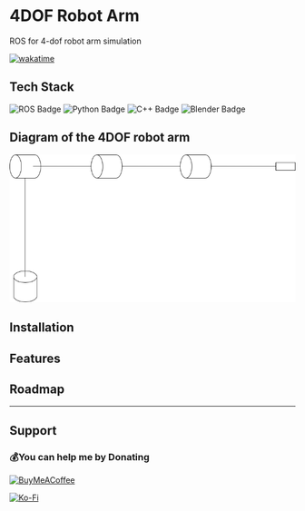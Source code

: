 # 4DOF Robot Arm
ROS for 4-dof robot arm simulation

[![wakatime](https://wakatime.com/badge/user/8bbe4179-ccdc-4a7d-98ba-0127e3db108c/project/3a1360e7-3bd6-45aa-9b2c-66d746c9dee5.svg)](https://wakatime.com/badge/user/8bbe4179-ccdc-4a7d-98ba-0127e3db108c/project/3a1360e7-3bd6-45aa-9b2c-66d746c9dee5)

## Tech Stack
![ROS Badge](https://img.shields.io/badge/ROS-22314E?logo=ros&logoColor=fff&style=flat) ![Python Badge](https://img.shields.io/badge/Python-3776AB?logo=python&logoColor=fff&style=flat) ![C++ Badge](https://img.shields.io/badge/C%2B%2B-00599C?logo=cplusplus&logoColor=fff&style=flat) ![Blender Badge](https://img.shields.io/badge/Blender-F5792A?logo=blender&logoColor=fff&style=flat)


## Diagram of the 4DOF robot arm
![Robot Diagram](robot_diagram.png)

## Installation


## Features

## Roadmap

---

## Support

### 💰You can help me by Donating
[![BuyMeACoffee](https://img.shields.io/badge/Buy%20Me%20a%20Coffee-ffdd00?style=for-the-badge&logo=buy-me-a-coffee&logoColor=black)](https://buymeacoffee.com/pangineering)  
 
[![Ko-Fi](https://img.shields.io/badge/Ko--fi-F16061?style=for-the-badge&logo=ko-fi&logoColor=white)](https://ko-fi.com/pangineering) 

